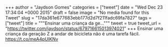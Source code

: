 
+++
author = "Jaydson Gomes"
categories = ["tweet"]
date = "Wed Dec 23 17:34:04 +0000 2015"
draft = false
image = "No media found for this Tweet"
slug = "17da361e677683ebb177d2d7f211fadc69fa7827"
tags = ["tweet"]
title = """Ensinar uma criança da ge..."""
tweet = true
tweet_url = "https://twitter.com/jaydson/status/679716615013974021"
+++
Ensinar uma criança da geração Z a andar de bicicleta não é uma tarefa fácil. https://t.co/meA4pUIKNv
